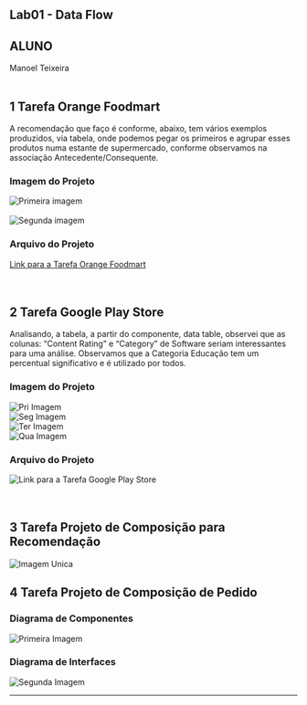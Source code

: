## Lab01 - Data Flow
## ALUNO
   Manoel Teixeira
<br><br> 
## 1	Tarefa Orange Foodmart
A recomendação que faço é conforme, abaixo, tem vários exemplos produzidos, via tabela, onde podemos pegar os primeiros e agrupar esses produtos numa estante de supermercado, conforme observamos na associação Antecedente/Consequente.
### Imagem do Projeto
  ![Primeira imagem](imagens/Tarefa01Fig01.png)
<br>   
  ![Segunda imagem](imagens/Tarefa01Fig02.png)
<br>
### Arquivo do Projeto
  [Link para a Tarefa Orange Foodmart](orange/Tarefafoodmart.ows)
<br>
<br><br> 
## 2	Tarefa Google Play Store
Analisando, a tabela, a partir do componente, data table, observei que as colunas: “Content Rating” e “Category” de Software seriam interessantes para uma análise. Observamos que a Categoria Educação tem um percentual significativo e é utilizado por todos.
### Imagem do Projeto
  ![Pri Imagem](imagens/Lab01Tarefa02Fig01.gif)
<br> 
  ![Seg Imagem](imagens/Lab01Tarefa02Fig02.png)
<br> 
  ![Ter Imagem](imagens/Lab01Tarefa02Fig03.png)
<br> 
  ![Qua Imagem](imagens/Lab01Tarefa02Fig04.png)
<br> 
### Arquivo do Projeto
   ![Link para a Tarefa Google Play Store](orange/googleplaystore.ows)
<br>
<br><br> 
## 3	Tarefa Projeto de Composição para Recomendação
  ![Imagem Unica](imagens/Lab01Tarefa03Fig01.GIF)
<br>  
## 4	Tarefa Projeto de Composição de Pedido
### Diagrama de Componentes
  ![Primeira Imagem](imagens/Lab01Tarefa04Fig01.GIF)
<br>
### Diagrama de Interfaces
  ![Segunda Imagem](imagens/Lab01Tarefa04Fig02.GIF)
  
  --------------------------------------------------------------------- 
